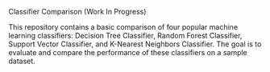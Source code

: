 Classifier Comparison (Work In Progress)

This repository contains a basic comparison of four popular machine learning classifiers: Decision Tree Classifier, Random Forest Classifier, Support Vector Classifier, and K-Nearest Neighbors Classifier. The goal is to evaluate and compare the performance of these classifiers on a sample dataset.
